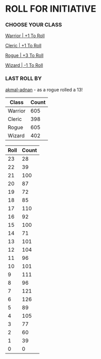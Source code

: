 # ROLL FOR INITIATIVE
### CHOOSE YOUR CLASS

[Warrior | +1 To Roll](https://github.com/benjaminsampica/benjaminsampica/issues/new?title=roll%7Cwarrior&body=Just+click+%27Submit+new+issue%27.)

[Cleric | +1 To Roll](https://github.com/benjaminsampica/benjaminsampica/issues/new?title=roll%7Ccleric&body=Just+click+%27Submit+new+issue%27.)

[Rogue | +3 To Roll](https://github.com/benjaminsampica/benjaminsampica/issues/new?title=roll%7Crogue&body=Just+click+%27Submit+new+issue%27.)

[Wizard | -1 To Roll](https://github.com/benjaminsampica/benjaminsampica/issues/new?title=roll%7Cwizard&body=Just+click+%27Submit+new+issue%27.)
### LAST ROLL BY
[akmal-adnan](https://www.github.com/akmal-adnan) - as a rogue rolled a 13!

|Class|Count|
|-|-|
|Warrior|605|
|Cleric|398|
|Rogue|605|
|Wizard|402|

|Roll|Count|
|-|-|
|23|28
|22|39
|21|100
|20|87
|19|72
|18|85
|17|110
|16|92
|15|100
|14|71
|13|101
|12|104
|11|96
|10|101
|9|111
|8|96
|7|121
|6|126
|5|89
|4|105
|3|77
|2|60
|1|39
|0|0
